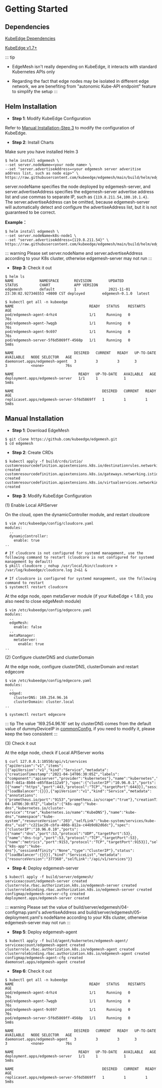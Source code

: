 # Getting Started

## Dependencies

[KubeEdge Dependencies](https://kubeedge.io/en/docs/#dependencies)

[KubeEdge v1.7+](https://github.com/kubeedge/kubeedge/releases)

::: tip
- EdgeMesh isn't really depending on KubeEdge, it interacts with standard Kubernetes APIs only

- Regarding the fact that edge nodes may be isolated in different edge network, we are benefiting from "autonomic Kube-API endpoint" feature to simplify the setup
:::

## Helm Installation

- **Step 1**: Modify KubeEdge Configuration

Refer to [Manual Installation-Step 3](#step3) to modify the configuration of KubeEdge.

- **Step 2**: Install Charts

Make sure you have installed Helm 3

```
$ helm install edgemesh \
--set server.nodeName=<your node name> \
--set "server.advertiseAddress=<your edgemesh server adveritise address list, such as node eip>" \
https://raw.githubusercontent.com/kubeedge/edgemesh/main/build/helm/edgemesh.tgz
```

server.nodeName specifies the node deployed by edgemesh-server, and server.advertiseAddress specifies the edgemesh-server
advertise address list and use commas to separate IP, such as `{119.8.211.54,100.10.1.4}`.
The server.advertiseAddress can be omitted, because edgemesh-server will automatically detect and configure the advertiseAddress list, but it is not guaranteed to be correct.

**Example：**

```shell
$ helm install edgemesh \
--set server.nodeName=k8s-node1 \
--set "server.advertiseAddress={119.8.211.54}" \
https://raw.githubusercontent.com/kubeedge/edgemesh/main/build/helm/edgemesh.tgz
```

::: warning
Please set server.nodeName and server.advertiseAddress according to your K8s cluster, otherwise edgemesh-server may not run
:::

- **Step 3**: Check it out

```shell
$ helm ls
NAME            NAMESPACE       REVISION        UPDATED                                 STATUS          CHART           APP VERSION
edgemesh        default         1               2021-11-01 23:30:02.927346553 +0800 CST deployed        edgemesh-0.1.0  latest
```

```shell
$ kubectl get all -n kubeedge
NAME                                   READY   STATUS    RESTARTS   AGE
pod/edgemesh-agent-4rhz4               1/1     Running   0          76s
pod/edgemesh-agent-7wqgb               1/1     Running   0          76s
pod/edgemesh-agent-9c697               1/1     Running   0          76s
pod/edgemesh-server-5f6d5869ff-4568p   1/1     Running   0          5m8s

NAME                            DESIRED   CURRENT   READY   UP-TO-DATE   AVAILABLE   NODE SELECTOR   AGE
daemonset.apps/edgemesh-agent   3         3         3       3            3           <none>          76s

NAME                              READY   UP-TO-DATE   AVAILABLE   AGE
deployment.apps/edgemesh-server   1/1     1            1           5m8s

NAME                                         DESIRED   CURRENT   READY   AGE
replicaset.apps/edgemesh-server-5f6d5869ff   1         1         1       5m8s
```

## Manual Installation

- **Step 1**: Download EdgeMesh

```shell
$ git clone https://github.com/kubeedge/edgemesh.git
$ cd edgemesh
```

<a name="step3"></a>
- **Step 2**: Create CRDs

```shell
$ kubectl apply -f build/crds/istio/
customresourcedefinition.apiextensions.k8s.io/destinationrules.networking.istio.io created
customresourcedefinition.apiextensions.k8s.io/gateways.networking.istio.io created
customresourcedefinition.apiextensions.k8s.io/virtualservices.networking.istio.io created
```

- **Step 3**: Modify KubeEdge Configuration

(1) Enable Local APIServer

On the cloud, open the dynamicController module, and restart cloudcore

```shell
$ vim /etc/kubeedge/config/cloudcore.yaml
modules:
  ..
  dynamicController:
    enable: true
..
```

```shell
# If cloudcore is not configured for systemd management, use the following command to restart (cloudcore is not configured for systemd management by default)
$ pkill cloudcore ; nohup /usr/local/bin/cloudcore > /var/log/kubeedge/cloudcore.log 2>&1 &

# If cloudcore is configured for systemd management, use the following command to restart
$ systemctl restart cloudcore
```

At the edge node, open metaServer module (if your KubeEdge < 1.8.0, you also need to close edgeMesh module)

```shell
$ vim /etc/kubeedge/config/edgecore.yaml
modules:
  ..
  edgeMesh:
    enable: false
  ..
  metaManager:
    metaServer:
      enable: true
..
```

(2) Configure clusterDNS and clusterDomain

At the edge node, configure clusterDNS, clusterDomain and restart edgecore

```shell
$ vim /etc/kubeedge/config/edgecore.yaml
modules:
  ..
  edged:
    clusterDNS: 169.254.96.16
    clusterDomain: cluster.local
..
```

```shell
$ systemctl restart edgecore
```

::: tip
The value '169.254.96.16' set by clusterDNS comes from the default value of dummyDeviceIP in [commonConfig](../reference/config-items.md#table-1-2-commonconfig), if you need to modify it, please keep the two consistent
:::

(3) Check it out

At the edge node, check if Local APIServer works

```shell
$ curl 127.0.0.1:10550/api/v1/services
{"apiVersion":"v1","items":[{"apiVersion":"v1","kind":"Service","metadata":{"creationTimestamp":"2021-04-14T06:30:05Z","labels":{"component":"apiserver","provider":"kubernetes"},"name":"kubernetes","namespace":"default","resourceVersion":"147","selfLink":"default/services/kubernetes","uid":"55eeebea-08cf-4d1a-8b04-e85f8ae112a9"},"spec":{"clusterIP":"10.96.0.1","ports":[{"name":"https","port":443,"protocol":"TCP","targetPort":6443}],"sessionAffinity":"None","type":"ClusterIP"},"status":{"loadBalancer":{}}},{"apiVersion":"v1","kind":"Service","metadata":{"annotations":{"prometheus.io/port":"9153","prometheus.io/scrape":"true"},"creationTimestamp":"2021-04-14T06:30:07Z","labels":{"k8s-app":"kube-dns","kubernetes.io/cluster-service":"true","kubernetes.io/name":"KubeDNS"},"name":"kube-dns","namespace":"kube-system","resourceVersion":"203","selfLink":"kube-system/services/kube-dns","uid":"c221ac20-cbfa-406b-812a-c44b9d82d6dc"},"spec":{"clusterIP":"10.96.0.10","ports":[{"name":"dns","port":53,"protocol":"UDP","targetPort":53},{"name":"dns-tcp","port":53,"protocol":"TCP","targetPort":53},{"name":"metrics","port":9153,"protocol":"TCP","targetPort":9153}],"selector":{"k8s-app":"kube-dns"},"sessionAffinity":"None","type":"ClusterIP"},"status":{"loadBalancer":{}}}],"kind":"ServiceList","metadata":{"resourceVersion":"377360","selfLink":"/api/v1/services"}}
```

- **Step 4**: Deploy edgemesh-server

```shell
$ kubectl apply -f build/server/edgemesh/
serviceaccount/edgemesh-server created
clusterrole.rbac.authorization.k8s.io/edgemesh-server created
clusterrolebinding.rbac.authorization.k8s.io/edgemesh-server created
configmap/edgemesh-server-cfg created
deployment.apps/edgemesh-server created
```

::: warning
Please set the value of build/server/edgemesh/04-configmap.yaml's advertiseAddress and build/server/edgemesh/05-deployment.yaml's nodeName according to your K8s cluster, otherwise edgemesh-server may not run
:::

- **Step 5**: Deploy edgemesh-agent

```shell
$ kubectl apply -f build/agent/kubernetes/edgemesh-agent/
serviceaccount/edgemesh-agent created
clusterrole.rbac.authorization.k8s.io/edgemesh-agent created
clusterrolebinding.rbac.authorization.k8s.io/edgemesh-agent created
configmap/edgemesh-agent-cfg created
daemonset.apps/edgemesh-agent created
```

- **Step 6**: Check it out

```shell
$ kubectl get all -n kubeedge
NAME                                   READY   STATUS    RESTARTS   AGE
pod/edgemesh-agent-4rhz4               1/1     Running   0          76s
pod/edgemesh-agent-7wqgb               1/1     Running   0          76s
pod/edgemesh-agent-9c697               1/1     Running   0          76s
pod/edgemesh-server-5f6d5869ff-4568p   1/1     Running   0          5m8s

NAME                            DESIRED   CURRENT   READY   UP-TO-DATE   AVAILABLE   NODE SELECTOR   AGE
daemonset.apps/edgemesh-agent   3         3         3       3            3           <none>          76s

NAME                              READY   UP-TO-DATE   AVAILABLE   AGE
deployment.apps/edgemesh-server   1/1     1            1           5m8s

NAME                                         DESIRED   CURRENT   READY   AGE
replicaset.apps/edgemesh-server-5f6d5869ff   1         1         1       5m8s
```
